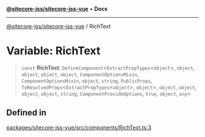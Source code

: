 [**@sitecore-jss/sitecore-jss-vue**](../README.md) • **Docs**

***

[@sitecore-jss/sitecore-jss-vue](../README.md) / RichText

# Variable: RichText

> `const` **RichText**: `DefineComponent`\<`ExtractPropTypes`\<`object`\>, `object`, `object`, `object`, `object`, `ComponentOptionsMixin`, `ComponentOptionsMixin`, `object`, `string`, `PublicProps`, `ToResolvedProps`\<`ExtractPropTypes`\<`object`\>, `object`\>, `object`, `object`, `object`, `object`, `string`, `ComponentProvideOptions`, `true`, `object`, `any`\>

## Defined in

[packages/sitecore-jss-vue/src/components/RichText.ts:3](https://github.com/Sitecore/jss/blob/20c393219fcc37eebfc5f9ac86576745ab661982/packages/sitecore-jss-vue/src/components/RichText.ts#L3)
